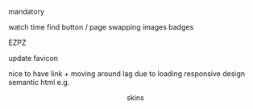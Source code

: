 <!-- fix ugly what's new title on box -->
<!-- new page -->
<!-- emoji error -->
<!-- directory view
    style bg
    hover actions
        pin  -->
mandatory
<!-- video hover actions    
    play
    play + trigger smb watch
    go to folder -->
watch time
find button / page
swapping images
badges

EZPZ
<!-- background image -->
update favicon

nice to have
link + moving around lag due to loading
responsive design
semantic html e.g. <header>
skins